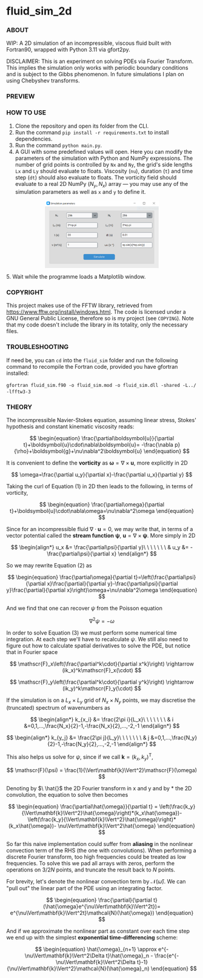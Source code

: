 # fluid_sim_2d

### ABOUT
WIP: A 2D simulation of an incompressible, viscous fluid built with Fortran90, wrapped with Python 3.11 via gfort2py.

DISCLAIMER: This is an experiment on solving PDEs via Fourier Transform. This implies the simulation only works with periodic boundary conditions and is subject to the Gibbs phenomenon. In future simulations I plan on using Chebyshev transforms.

### PREVIEW

### HOW TO USE

1. Clone the repository and open its folder from the CLI.
1. Run the command `pip install -r requirements.txt` to install dependencies.
1. Run the command `python main.py`.
1. A GUI with some predefined values will open. Here you can modify the parameters of the simulation with Python and NumPy expressions. The number of grid points is controlled by `Nx` and `Ny`, the grid's side lengths `Lx` and `Ly` should evaluate to floats. Viscosity (`nu`), duration (`t`) and time step (`dt`) should also evaluate to floats. The vorticity field should evaluate to a real 2D NumPy $(N_y, N_x)$ array &mdash; you may use any of the simulation parameters as well as `x` and `y` to define it.
<p align="center"> <img src="gui.png" align="center" width="300"/> </p>
5. Wait while the programme loads a Matplotlib window.

### COPYRIGHT

This project makes use of the FFTW library, retrieved from https://www.fftw.org/install/windows.html. The code is licensed under a GNU General Public License, therefore so is my project (see `COPYING`). Note that my code doesn't include the library in its totality, only the necessary files.

### TROUBLESHOOTING

If need be, you can `cd` into the `fluid_sim` folder and run the following command to recompile the Fortran code, provided you have gfortran installed:

`gfortran fluid_sim.f90 -o fluid_sim.mod -o fluid_sim.dll -shared -L../ -lfftw3-3` 

### THEORY

The incompressible Navier-Stokes equation, assuming linear stress, Stokes' hypothesis and constant kinematic viscosity reads:

$$
\begin{equation}
\frac{\partial\boldsymbol{u}}{\partial t}+\boldsymbol{u}\cdot\nabla\boldsymbol{u}=
-\frac{\nabla p}{\rho}+\boldsymbol{g}+\nu\nabla^2\boldsymbol{u}
\end{equation}
$$

It is convenient to define the **vorticity** as $\boldsymbol{\omega}=\nabla\times\boldsymbol{u}$, more explicitly in 2D

$$
\omega=\frac{\partial u_y}{\partial x}-\frac{\partial u_x}{\partial y}
$$

Taking the curl of Equation (1) in 2D then leads to the following, in terms of vorticity,

$$
\begin{equation}
\frac{\partial\omega}{\partial t}+\boldsymbol{u}\cdot\nabla\omega=\nu\nabla^2\omega
\end{equation}
$$

Since for an incompressible fluid $\nabla\cdot\boldsymbol{u}=0$, we may write that, in terms of a vector potential called the **stream function** $\boldsymbol{\psi}$, $\boldsymbol{u}=\nabla\times\boldsymbol{\psi}$. More simply in 2D 

$$
\begin{align*}
u_x &= \frac{\partial\psi}{\partial y}\ \ \ \ \ \ \ &
u_y &= -\frac{\partial\psi}{\partial x}
\end{align*}
$$

So we may rewrite Equation (2) as

$$
\begin{equation}
\frac{\partial\omega}{\partial t}=\left(\frac{\partial\psi}{\partial x}\frac{\partial}{\partial y}-\frac{\partial\psi}{\partial y}\frac{\partial}{\partial x}\right)\omega+\nu\nabla^2\omega
\end{equation}
$$

And we find that one can recover $\psi$ from the Poisson equation 

$$
\nabla^2\psi=-\omega
$$

In order to solve Equation (3) we must perform some numerical time integration. At each step we'll have to recalculate $\psi$. We still also need to figure out how to calculate spatial derivatives to solve the PDE, but notice that in Fourier space

$$
\mathscr{F}_x\left(\frac{\partial^k\cdot}{\partial x^k}\right) \rightarrow (ik_x)^k\mathscr{F}_x(\cdot)
$$

$$
\mathscr{F}_y\left(\frac{\partial^k\cdot}{\partial y^k}\right) \rightarrow (ik_y)^k\mathscr{F}_y(\cdot)
$$

If the simulation is on a $L_x\times L_y$ grid of $N_x\times N_y$ points, we may discretise the (truncated) spectrum of wavenumbers as 

$$
\begin{align*}
k_{x_i} &= \frac{2\pi i}{L_x}\ \ \ \ \ \ \ &
i &=0,1,...,\frac{N_x}{2}-1,-\frac{N_x}{2},...,-2,-1
\end{align*}
$$

$$
\begin{align*}
k_{y_j} &= \frac{2\pi j}{L_y}\ \ \ \ \ \ \ &
j &=0,1,...,\frac{N_y}{2}-1,-\frac{N_y}{2},...,-2,-1
\end{align*}
$$

This also helps us solve for $\psi$, since if we call $\mathbf{k}=(k_x,k_y)^\mathrm{T}$,

$$
\mathscr{F}(\psi) = \frac{1}{\Vert\mathbf{k}\Vert^2}\mathscr{F}(\omega)
$$

Denoting by $\ \hat{}$ ${}$ the 2D Fourier transform in x and y and by $*$ the 2D convolution, the equation to solve then becomes

$$
\begin{equation}
    \frac{\partial\hat{\omega}}{\partial t} = 
    \left(\frac{k_y}{\Vert\mathbf{k}\Vert^2}\hat{\omega}\right)*(k_x\hat{\omega})-
    \left(\frac{k_y}{\Vert\mathbf{k}\Vert^2}\hat{\omega}\right)*(k_x\hat{\omega})-
    \nu\Vert\mathbf{k}\Vert^2\hat{\omega}
\end{equation}
$$

So far this naive implementation could suffer from **aliasing** in the nonlinear convection term of the RHS (the one with convolutions). When performing a discrete Fourier transform, too high frequencies could be treated as low frequencies. To solve this we pad all arrays with zeros, perform the operations on $3/2N$ points, and truncate the result back to $N$ points.

For brevity, let's denote the nonlinear convection term by $\mathcal{N}(\hat{\omega})$. We can "pull out" the linear part of the PDE using an integrating factor.

$$
\begin{equation}
\frac{\partial}{\partial t}(\hat{\omega}e^{\nu\Vert\mathbf{k}\Vert^2t})= e^{\nu\Vert\mathbf{k}\Vert^2t}\mathcal{N}(\hat{\omega})
\end{equation}
$$

And if we approximate the nonlinear part as constant over each time step we end up with the simplest **exponential time-differencing** scheme:

$$
\begin{equation}
\hat{\omega}_{n+1} \approx e^{-\nu\Vert\mathbf{k}\Vert^2\Delta t}\hat{\omega}_n - \frac{e^{-\nu\Vert\mathbf{k}\Vert^2\Delta t}-1}{\nu\Vert\mathbf{k}\Vert^2}\mathcal{N}(\hat{\omega}_n)
\end{equation}
$$